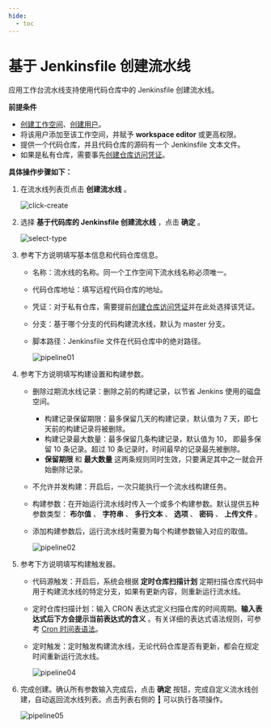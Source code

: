 ```yaml
---
hide:
  - toc
---
```


# 基于 Jenkinsfile 创建流水线

应用工作台流水线支持使用代码仓库中的 Jenkinsfile 创建流水线。

__前提条件__

- [创建工作空间](../../../../ghippo/user-guide/workspace/workspace.md)、[创建用户](../../../../ghippo/user-guide/access-control/user.md)。
- 将该用户添加至该工作空间，并赋予 __workspace editor__ 或更高权限。
- 提供一个代码仓库，并且代码仓库的源码有一个 Jenkinsfile 文本文件。
- 如果是私有仓库，需要事先[创建仓库访问凭证](../credential.md)。

__具体操作步骤如下：__

1. 在流水线列表页点击 __创建流水线__ 。

    ![click-create](../images/pipe-cust01.jpg)

2. 选择 __基于代码库的 Jenkinsfile 创建流水线__ ，点击 __确定__ 。

    ![select-type](https://docs.daocloud.io/daocloud-docs-images/docs/amamba/images/selecttype.png)

3. 参考下方说明填写基本信息和代码仓库信息。

    - 名称：流水线的名称。同一个工作空间下流水线名称必须唯一。
    - 代码仓库地址：填写远程代码仓库的地址。
    - 凭证：对于私有仓库，需要提前[创建仓库访问凭证](../credential.md)并在此处选择该凭证。
    - 分支：基于哪个分支的代码构建流水线，默认为 master 分支。
    - 脚本路径：Jenkinsfile 文件在代码仓库中的绝对路径。

        ![pipeline01](https://docs.daocloud.io/daocloud-docs-images/docs/amamba/images/gitpipeline.png)

4. 参考下方说明填写构建设置和构建参数。

    - 删除过期流水线记录：删除之前的构建记录，以节省 Jenkins 使用的磁盘空间。

        - 构建记录保留期限：最多保留几天的构建记录，默认值为 7 天，即七天前的构建记录将被删除。
        - 构建记录最大数量：最多保留几条构建记录，默认值为 10， 即最多保留 10 条记录。超过 10 条记录时，时间最早的记录最先被删除。
        - __保留期限__ 和 __最大数量__ 这两条规则同时生效，只要满足其中之一就会开始删除记录。

    - 不允许并发构建：开启后，一次只能执行一个流水线构建任务。
    - 构建参数：在开始运行流水线时传入一个或多个构建参数。默认提供五种参数类型： __布尔值__ 、 __字符串__ 、 __多行文本__ 、 __选项__ 、 __密码__ 、 __上传文件__ 。
    - 添加构建参数后，运行流水线时需要为每个构建参数输入对应的取值。

        ![pipeline02](https://docs.daocloud.io/daocloud-docs-images/docs/amamba/images/pipeline02.png)

5. 参考下方说明填写构建触发器。

    - 代码源触发：开启后，系统会根据 __定时仓库扫描计划__ 定期扫描仓库代码中用于构建流水线的特定分支，如果有更新内容，则重新运行流水线。
    - 定时仓库扫描计划：输入 CRON 表达式定义扫描仓库的时间周期。__输入表达式后下方会提示当前表达式的含义__ 。有关详细的表达式语法规则，可参考 [Cron 时间表语法](https://kubernetes.io/zh-cn/docs/concepts/workloads/controllers/cron-jobs/#cron-schedule-syntax)。
    - 定时触发：定时触发构建流水线，无论代码仓库是否有更新，都会在规定时间重新运行流水线。

        ![pipeline04](https://docs.daocloud.io/daocloud-docs-images/docs/amamba/images/pipeline04.png)

6. 完成创建。确认所有参数输入完成后，点击 __确定__ 按钮，完成自定义流水线创建，自动返回流水线列表。点击列表右侧的 __┇__ 可以执行各项操作。

    ![pipeline05](https://docs.daocloud.io/daocloud-docs-images/docs/amamba/images/pipeline05.png)
